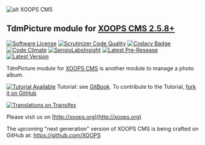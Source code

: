 ![alt XOOPS CMS](http://xoops.org/images/logoXoops4GithubRepository.png)
## TdmPicture module for [XOOPS CMS 2.5.8+](https://xoops.org)
[![Software License](https://img.shields.io/badge/license-GPL-brightgreen.svg?style=flat)](LICENSE) 
[![Scrutinizer Code Quality](https://img.shields.io/scrutinizer/g/mambax7/tdmpicture.svg?style=flat)](https://scrutinizer-ci.com/g/XoopsModules25x/tdmpicture/?branch=master)
[![Codacy Badge](https://api.codacy.com/project/badge/grade/38d5f7934bab4418ae00f6c70aa53150)](https://www.codacy.com/app/mambax7/tdmpicture_2)
[![Code Climate](https://img.shields.io/codeclimate/github/mambax7/tdmpicture.svg?style=flat)](https://codeclimate.com/github/XoopsModules25x/tdmpicture)
[![SensioLabsInsight](https://insight.sensiolabs.com/projects/868387cb-e0fc-4107-a00d-8d155ea003d7/mini.png)](https://insight.sensiolabs.com/projects/868387cb-e0fc-4107-a00d-8d155ea003d7)
[![Latest Pre-Resease](https://img.shields.io/github/tag/XoopsModules25x/tdmpicture.svg?style=flat)](https://github.com/XoopsModules25x/tdmpicture/tags/)
[![Latest Version](https://img.shields.io/github/release/XoopsModules25x/tdmpicture.svg?style=flat)](https://github.com/XoopsModules25x/tdmpicture/releases/)

TdmPicture module for [XOOPS CMS](http://xoops.org) is another module to manage a photo album.

[![Tutorial Available](http://xoops.org/images/tutorial-available-blue.svg)](https://www.gitbook.com/book/xoops/tdmpicture-tutorial/) Tutorial: see [GitBook](https://www.gitbook.com/book/xoops/tdmpicture-tutorial/).
To contribute to the Tutorial, [fork it on GitHub](https://github.com/XoopsDocs/tdmpicture-tutorial)

[![Translations on Transifex](http://xoops.org/images/translations-transifex-blue.svg)](https://www.transifex.com/xoops) 

Please visit us on  [http://xoops.org](http://xoops.org)

The upcoming "next generation" version of XOOPS CMS is being crafted on GitHub at: https://github.com/XOOPS
